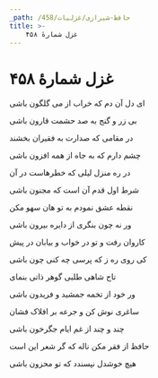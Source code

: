 ```yaml
---
_path: /حافظ-شیرازی/غزلیات/458
title: >-
    غزل شمارهٔ ۴۵۸
---
```

# غزل شمارهٔ ۴۵۸

<div class="b" id="bn1"><div class="m1"><p>ای دل آن دم که خراب از می گلگون باشی</p></div>
<div class="m2"><p>بی زر و گنج به صد حشمت قارون باشی</p></div></div>
<div class="b" id="bn2"><div class="m1"><p>در مقامی که صدارت به فقیران بخشند</p></div>
<div class="m2"><p>چشم دارم که به جاه از همه افزون باشی</p></div></div>
<div class="b" id="bn3"><div class="m1"><p>در ره منزل لیلی که خطرهاست در آن</p></div>
<div class="m2"><p>شرط اول قدم آن است که مجنون باشی</p></div></div>
<div class="b" id="bn4"><div class="m1"><p>نقطه عشق نمودم به تو هان سهو مکن</p></div>
<div class="m2"><p>ور نه چون بنگری از دایره بیرون باشی</p></div></div>
<div class="b" id="bn5"><div class="m1"><p>کاروان رفت و تو در خواب و بیابان در پیش</p></div>
<div class="m2"><p>کی روی ره ز که پرسی چه کنی چون باشی</p></div></div>
<div class="b" id="bn6"><div class="m1"><p>تاج شاهی طلبی گوهر ذاتی بنمای</p></div>
<div class="m2"><p>ور خود از تخمه جمشید و فریدون باشی</p></div></div>
<div class="b" id="bn7"><div class="m1"><p>ساغری نوش کن و جرعه بر افلاک فشان</p></div>
<div class="m2"><p>چند و چند از غم ایام جگرخون باشی</p></div></div>
<div class="b" id="bn8"><div class="m1"><p>حافظ از فقر مکن ناله که گر شعر این است</p></div>
<div class="m2"><p>هیچ خوشدل نپسندد که تو محزون باشی</p></div></div>
